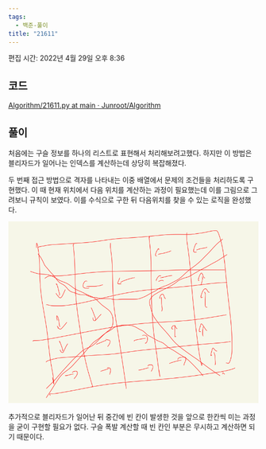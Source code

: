 ```yaml
---
tags:
  - 백준-풀이
title: "21611"
---
```


편집 시간: 2022년 4월 29일 오후 8:36

## 코드

[Algorithm/21611.py at main · Junroot/Algorithm](https://github.com/Junroot/Algorithm/blob/main/baekjoon/21611.py)

## 풀이

처음에는 구슬 정보를 하나의 리스트로 표현해서 처리해보려고했다. 하지만 이 방법은 블리자드가 일어나는 인덱스를 계산하는데 상당히 복잡해졌다.

두 번째 접근 방법으로 격자를 나타내는 이중 배열에서 문제의 조건들을 처리하도록 구현했다. 이 때 현재 위치에서 다음 위치를 계산하는 과정이 필요했는데 이를 그림으로 그려보니 규칙이 보였다. 이를 수식으로 구한 뒤 다음위치를 찾을 수 있는 로직을 완성했다.

![Untitled](assets/Untitled-4555441.png)

추가적으로 블리자드가 일어난 뒤 중간에 빈 칸이 발생한 것을 앞으로 한칸씩 미는 과정을 굳이 구현할 필요가 없다. 구슬 폭발 계산할 때 빈 칸인 부분은 무시하고 계산하면 되기 때문이다.
